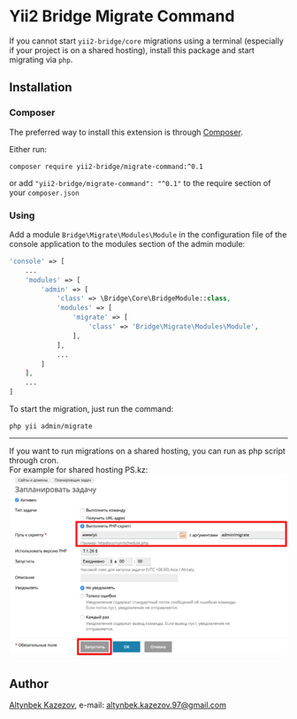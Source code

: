 # Yii2 Bridge Migrate Command

If you cannot start `yii2-bridge/core` migrations using a terminal (especially if your project is on a shared hosting), install this package and start migrating via `php`.

## Installation

### Composer

The preferred way to install this extension is through [Composer](http://getcomposer.org/).

Either run: 
```
composer require yii2-bridge/migrate-command:^0.1
```

or add `"yii2-bridge/migrate-command": "^0.1"` to the require section of your `composer.json`

### Using

Add a module `Bridge\Migrate\Modules\Module` in the configuration file of the console application to the modules section of the admin module:

```php
'console' => [
    ...    
    'modules' => [
        'admin' => [
            'class' => \Bridge\Core\BridgeModule::class,
            'modules' => [
                'migrate' => [
                    'class' => 'Bridge\Migrate\Modules\Module',
                ],
            ],
            ...
        ]
    ],
    ...
]
```

To start the migration, just run the command:
```
php yii admin/migrate
```

---

If you want to run migrations on a shared hosting, you can run as php script through cron.  
For example for shared hosting PS.kz:
![PS.kz](./images/ps.png)

## Author

[Altynbek Kazezov](https://github.com/altynbek07/), e-mail: [altynbek.kazezov.97@gmail.com](mailto:altynbek.kazezov.97@gmail.com)